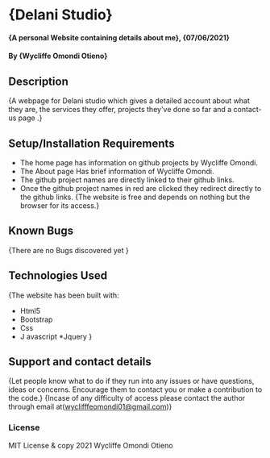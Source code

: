# {Delani Studio}
#### {A personal Website containing details about me}, {07/06/2021}
#### By **{Wycliffe Omondi Otieno}**
## Description
{A webpage for Delani studio which gives a detailed account about what they are, the services they offer, projects they've done so far and a contact-us page .}
## Setup/Installation Requirements
* The home page has information on github projects by Wycliffe Omondi.
* The About page Has brief information of Wycliffe Omondi.
* The github project names are directly linked to their github links.
* Once the github project names in red are clicked they redirect directly to the github links. {The     website is free and depends on nothing but the browser for its access.}
## Known Bugs
{There are no Bugs discovered yet }
## Technologies Used
{The website has been built with:
* Html5
* Bootstrap
* Css
*  J avascript
*Jquery
}
## Support and contact details
{Let people know what to do if they run into any issues or have questions, ideas or concerns.  Encourage them to contact you or make a contribution to the code.}
{Incase of any difficulty of access please contact the author through email at(wyclifffeomondi01@gmail.com)}
### License
MIT License & copy 2021 Wycliffe Omondi Otieno